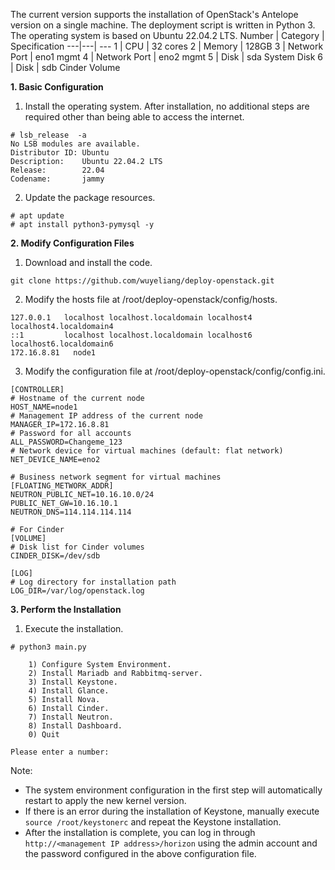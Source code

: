 The current version supports the installation of OpenStack's Antelope version on a single machine. The deployment script is written in Python 3. The operating system is based on Ubuntu 22.04.2 LTS.
Number | Category | Specification
---|---| ---
1 | CPU | 32 cores
2 | Memory | 128GB
3 | Network Port | eno1 mgmt
4 | Network Port | eno2 mgmt
5 | Disk | sda System Disk
6 | Disk | sdb Cinder Volume

**1. Basic Configuration**

1. Install the operating system. After installation, no additional steps are required other than being able to access the internet.
```
# lsb_release  -a
No LSB modules are available.
Distributor ID: Ubuntu
Description:    Ubuntu 22.04.2 LTS
Release:        22.04
Codename:       jammy
```
2. Update the package resources.
```
# apt update
# apt install python3-pymysql -y
```

**2. Modify Configuration Files**

1. Download and install the code.
```
git clone https://github.com/wuyeliang/deploy-openstack.git
```

2. Modify the hosts file at /root/deploy-openstack/config/hosts.
```
127.0.0.1   localhost localhost.localdomain localhost4 localhost4.localdomain4
::1         localhost localhost.localdomain localhost6 localhost6.localdomain6
172.16.8.81   node1
```

3. Modify the configuration file at /root/deploy-openstack/config/config.ini.
```
[CONTROLLER]
# Hostname of the current node
HOST_NAME=node1
# Management IP address of the current node
MANAGER_IP=172.16.8.81
# Password for all accounts
ALL_PASSWORD=Changeme_123
# Network device for virtual machines (default: flat network)
NET_DEVICE_NAME=eno2

# Business network segment for virtual machines
[FLOATING_METWORK_ADDR]
NEUTRON_PUBLIC_NET=10.16.10.0/24
PUBLIC_NET_GW=10.16.10.1
NEUTRON_DNS=114.114.114.114

# For Cinder
[VOLUME]
# Disk list for Cinder volumes
CINDER_DISK=/dev/sdb

[LOG]
# Log directory for installation path
LOG_DIR=/var/log/openstack.log
```

**3. Perform the Installation**

1. Execute the installation.
```
# python3 main.py 

    1) Configure System Environment.
    2) Install Mariadb and Rabbitmq-server.
    3) Install Keystone.
    4) Install Glance.
    5) Install Nova.
    6) Install Cinder.
    7) Install Neutron.
    8) Install Dashboard.
    0) Quit
        
Please enter a number:
```
Note:
- The system environment configuration in the first step will automatically restart to apply the new kernel version.
- If there is an error during the installation of Keystone, manually execute `source /root/keystonerc` and repeat the Keystone installation.
- After the installation is complete, you can log in through `http://<management IP address>/horizon` using the admin account and the password configured in the above configuration file.